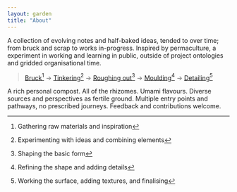 ```yaml
---  
layout: garden
title: "About"
---
```


A collection of evolving notes and half-baked ideas, tended to over time; from bruck and scrap to works in-progress. Inspired by permaculture, a experiment in working and learning in public, outside of project ontologies and gridded organisational time.

> [Bruck](/bruck.md)[^1] → [Tinkering](/tinkering.md)[^2] → [Roughing out](/roughing-out.md)[^3] → [Moulding](/moulding.md)[^4] → [Detailing](/detailing.md)[^5]

A rich personal compost. All of the rhizomes. Umami flavours. Diverse sources and perspectives as fertile ground. Multiple entry points and pathways, no prescribed journeys. Feedback and contributions welcome.

[^1]: Gathering raw materials and inspiration

[^2]: Experimenting with ideas and combining elements

[^3]: Shaping the basic form

[^4]: Refining the shape and adding details

[^5]: Working the surface, adding textures, and finalising